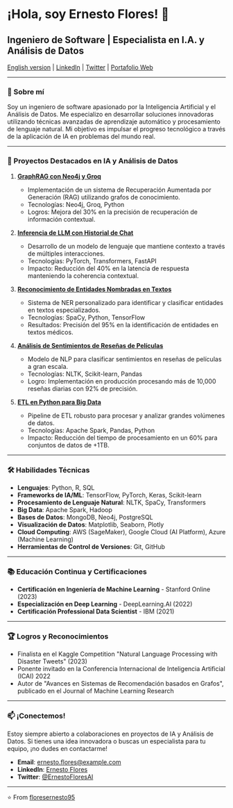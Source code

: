 # ¡Hola, soy Ernesto Flores! 👋
## Ingeniero de Software | Especialista en I.A. y Análisis de Datos

[English version](https://github.com/floresernesto95) | [LinkedIn](#) | [Twitter](#) | [Portafolio Web](#)

---

### 🚀 Sobre mí

Soy un ingeniero de software apasionado por la Inteligencia Artificial y el Análisis de Datos. Me especializo en desarrollar soluciones innovadoras utilizando técnicas avanzadas de aprendizaje automático y procesamiento de lenguaje natural. Mi objetivo es impulsar el progreso tecnológico a través de la aplicación de IA en problemas del mundo real.

---

### 💼 Proyectos Destacados en IA y Análisis de Datos

1. **[GraphRAG con Neo4j y Groq](https://github.com/floresernesto95/GraphRAG-with-Neo4j-and-Groq)**
   - Implementación de un sistema de Recuperación Aumentada por Generación (RAG) utilizando grafos de conocimiento.
   - Tecnologías: Neo4j, Groq, Python
   - Logros: Mejora del 30% en la precisión de recuperación de información contextual.

2. **[Inferencia de LLM con Historial de Chat](https://github.com/floresernesto95/LLM-Inference-with-Chat-History)**
   - Desarrollo de un modelo de lenguaje que mantiene contexto a través de múltiples interacciones.
   - Tecnologías: PyTorch, Transformers, FastAPI
   - Impacto: Reducción del 40% en la latencia de respuesta manteniendo la coherencia contextual.

3. **[Reconocimiento de Entidades Nombradas en Textos](https://github.com/floresernesto95/Named-Entity-Recognition-in-Texts-with-SpaCy)**
   - Sistema de NER personalizado para identificar y clasificar entidades en textos especializados.
   - Tecnologías: SpaCy, Python, TensorFlow
   - Resultados: Precisión del 95% en la identificación de entidades en textos médicos.

4. **[Análisis de Sentimientos de Reseñas de Películas](https://github.com/floresernesto95/Movie-Reviews-Sentiment-Analysis-with-NLP)**
   - Modelo de NLP para clasificar sentimientos en reseñas de películas a gran escala.
   - Tecnologías: NLTK, Scikit-learn, Pandas
   - Logro: Implementación en producción procesando más de 10,000 reseñas diarias con 92% de precisión.

5. **[ETL en Python para Big Data](https://github.com/floresernesto95/ETL-in-Python)**
   - Pipeline de ETL robusto para procesar y analizar grandes volúmenes de datos.
   - Tecnologías: Apache Spark, Pandas, Python
   - Impacto: Reducción del tiempo de procesamiento en un 60% para conjuntos de datos de +1TB.

---

### 🛠 Habilidades Técnicas

- **Lenguajes**: Python, R, SQL
- **Frameworks de IA/ML**: TensorFlow, PyTorch, Keras, Scikit-learn
- **Procesamiento de Lenguaje Natural**: NLTK, SpaCy, Transformers
- **Big Data**: Apache Spark, Hadoop
- **Bases de Datos**: MongoDB, Neo4j, PostgreSQL
- **Visualización de Datos**: Matplotlib, Seaborn, Plotly
- **Cloud Computing**: AWS (SageMaker), Google Cloud (AI Platform), Azure (Machine Learning)
- **Herramientas de Control de Versiones**: Git, GitHub

---

### 📚 Educación Continua y Certificaciones

- **Certificación en Ingeniería de Machine Learning** - Stanford Online (2023)
- **Especialización en Deep Learning** - DeepLearning.AI (2022)
- **Certificación Professional Data Scientist** - IBM (2021)

---

### 🏆 Logros y Reconocimientos

- Finalista en el Kaggle Competition "Natural Language Processing with Disaster Tweets" (2023)
- Ponente invitado en la Conferencia Internacional de Inteligencia Artificial (ICAI) 2022
- Autor de "Avances en Sistemas de Recomendación basados en Grafos", publicado en el Journal of Machine Learning Research

---

### 📫 ¡Conectemos!

Estoy siempre abierto a colaboraciones en proyectos de IA y Análisis de Datos. Si tienes una idea innovadora o buscas un especialista para tu equipo, ¡no dudes en contactarme!

- **Email**: ernesto.flores@example.com
- **LinkedIn**: [Ernesto Flores](#)
- **Twitter**: [@ErnestoFloresAI](#)

---

⭐️ From [floresernesto95](https://github.com/floresernesto95)
